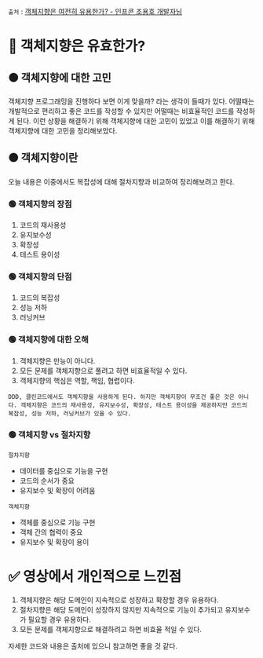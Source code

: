 `출처` : [객체지향은 여전히 유용한가? - 인프콘 조용호 개발자님](https://www.youtube.com/watch?v=usOfawBrvFY&t=1s)

# 🔴 객체지향은 유효한가?

## 🟠 객체지향에 대한 고민

객체지향 프로그래밍을 진행하다 보면 이게 맞을까? 라는 생각이 들때가 있다. 어떨때는 개발적으로 편리하고 좋은 코드를 작성할 수 있지만 어떨때는 비효율적인 코드를 작성하게 된다. 이런 상황을 해결하기 위해 객체지향에 대한 고민이 있었고 이를 해결하기 위해 객체지향에 대한 고민을 정리해보았다.

## 🟠 객체지향이란

오늘 내용은 이중에서도 복잡성에 대해 절차지향과 비교하여 정리해보려고 한다.

### 🟢 객체지향의 장점

1. 코드의 재사용성
2. 유지보수성
3. 확장성
4. 테스트 용이성

### 🟢 객체지향의 단점

1. 코드의 복잡성
2. 성능 저하
3. 러닝커브

### 🟢 객체지향에 대한 오해

1. 객체지향은 만능이 아니다.
2. 모든 문제를 객체지향으로 풀려고 하면 비효율적일 수 있다.
3. 객체지향의 핵심은 역할, 책임, 협렵이다.

```
DDD, 클린코드에서도 객체지향을 사용하게 된다. 하지만 객체지향이 무조건 좋은 것은 아니다. 객체지향은 코드의 재사용성, 유지보수성, 확장성, 테스트 용이성을 제공하지만 코드의 복잡성, 성능 저하, 러닝커브가 있을 수 있다.
```

### 🟢 객체지향 vs 절차지향

`절차지향` 
- 데이터를 중심으로 기능을 구현
- 코드의 순서가 중요
- 유지보수 및 확장이 어려움

`객체지향`
- 객체를 중심으로 기능 구현
- 객체 간의 협력이 중요
- 유지보수 및 확장이 용이

# ✅ 영상에서 개인적으로 느낀점

1. 객체지향은 해당 도메인이 지속적으로 성장하고 확장할 경우 유용하다.
2. 절차지향은 해당 도메인이 성장하지 않지만 지속적으로 기능이 추가되고 유지보수가 필요할 경우 유용하다.
3. 모든 문제를 객체지향으로 해결하려고 하면 비효율 적일 수 있다.

자세한 코드와 내용은 출처에 있으니 참고하면 좋을 것 같다.
